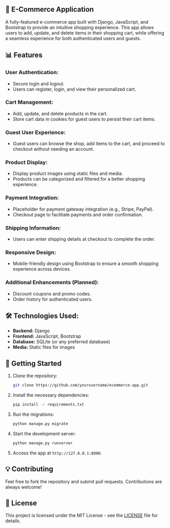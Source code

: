 ## 🛒 E-Commerce Application

A fully-featured e-commerce app built with Django, JavaScript, and Bootstrap to provide an intuitive shopping experience. This app allows users to add, update, and delete items in their shopping cart, while offering a seamless experience for both authenticated users and guests.

## 📊 Features

### User Authentication:
- Secure login and logout.
- Users can register, login, and view their personalized cart.
  
### Cart Management:
- Add, update, and delete products in the cart.
- Store cart data in cookies for guest users to persist their cart items.
  
### Guest User Experience:
- Guest users can browse the shop, add items to the cart, and proceed to checkout without needing an account.

### Product Display:
- Display product images using static files and media.
- Products can be categorized and filtered for a better shopping experience.

### Payment Integration:
- Placeholder for payment gateway integration (e.g., Stripe, PayPal).
- Checkout page to facilitate payments and order confirmation.

### Shipping Information:
- Users can enter shipping details at checkout to complete the order.
  
### Responsive Design:
- Mobile-friendly design using Bootstrap to ensure a smooth shopping experience across devices.
  
### Additional Enhancements (Planned):
- Discount coupons and promo codes.
- Order history for authenticated users.
  
## 🛠 Technologies Used:
- **Backend:** Django
- **Frontend:** JavaScript, Bootstrap
- **Database:** SQLite (or any preferred database)
- **Media:** Static files for images
  
## 🚀 Getting Started

1. Clone the repository:
    ```bash
    git clone https://github.com/yourusername/ecommerce-app.git
    ```

2. Install the necessary dependencies:
    ```bash
    pip install -r requirements.txt
    ```

3. Run the migrations:
    ```bash
    python manage.py migrate
    ```

4. Start the development server:
    ```bash
    python manage.py runserver
    ```

5. Access the app at `http://127.0.0.1:8000`.

## 💡 Contributing

Feel free to fork the repository and submit pull requests. Contributions are always welcome!

## 📄 License

This project is licensed under the MIT License - see the [LICENSE](LICENSE) file for details.
